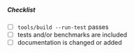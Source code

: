 <!--
Thank you for your pull request. Please provide a description above and review
the requirements below.

Bug fixes and new features should include tests and possibly benchmarks.
-->

##### Checklist
<!-- Remove items that do not apply. For completed items, change [ ] to [x]. -->

- [ ] `tools/build --run-test` passes
- [ ] tests and/or benchmarks are included
- [ ] documentation is changed or added
